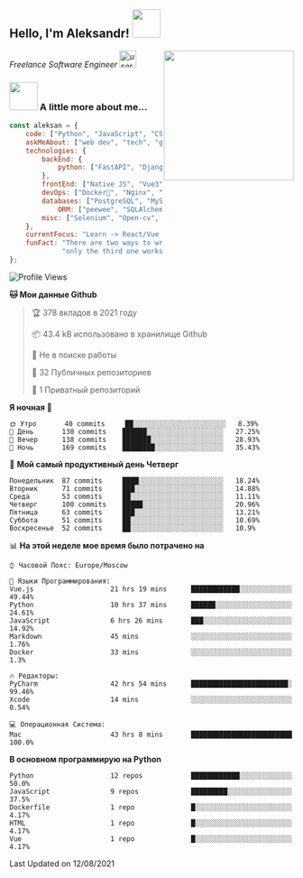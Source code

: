 <h2>Hello, I'm Aleksandr! <img src="https://media.giphy.com/media/12oufCB0MyZ1Go/giphy.gif" width="50"></h2>
<img align='right' src="https://media.giphy.com/media/M9gbBd9nbDrOTu1Mqx/giphy.gif" width="230">
<p><em>Freelance Software Engineer <img src="https://media.giphy.com/media/WUlplcMpOCEmTGBtBW/giphy.gif" width="30" alt="user"> 
</em></p>

### <img src="https://media.giphy.com/media/VgCDAzcKvsR6OM0uWg/giphy.gif" width="50"> A little more about me...

```javascript
const aleksan = {
    code: ["Python", "JavaScript", "CSS", "HTML"],
    askMeAbout: ["web dev", "tech", "game"],
    technologies: {
        backEnd: {
            python: ["FastAPI", "Django", "DRF"],
        },
        frontEnd: ["Native JS", "Vue3"],
        devOps: ["Docker🐳", "Nginx", "AWS", "Google CLOUD"],
        databases: ["PostgreSQL", "MySql", "sqlite3"],
            ORM: ["peewee", "SQLAlchemy", "PonyORM"]
        misc: ["Selenium", "Open-cv", "Telegram Bot"]
    },
    currentFocus: "Learn -> React/Vue and NodeJS",
    funFact: "There are two ways to write error-free programs; " +
             "only the third one works"
};

```

<!--START_SECTION:waka-->
![Profile Views](http://img.shields.io/badge/%D0%9F%D1%80%D0%BE%D1%81%D0%BC%D0%BE%D1%82%D1%80%D0%BE%D0%B2%20%D0%BF%D1%80%D0%BE%D1%84%D0%B8%D0%BB%D1%8F-98-blue)

**🐱 Мои данные Github** 

> 🏆 378 вкладов в 2021 году
 > 
> 📦 43.4 kB использовано в хранилище Github 
 > 
> 🚫 Не в поиске работы
 > 
> 📜 32 Публичных репозиториев 
 > 
> 🔑 1 Приватный репозиторий 
 > 
**Я ночная 🦉** 

```text
🌞 Утро       40 commits     ██░░░░░░░░░░░░░░░░░░░░░░░   8.39% 
🌆 День       130 commits    ██████░░░░░░░░░░░░░░░░░░░   27.25% 
🌃 Вечер      138 commits    ███████░░░░░░░░░░░░░░░░░░   28.93% 
🌙 Ночь       169 commits    ████████░░░░░░░░░░░░░░░░░   35.43%

```
📅 **Мой самый продуктивный день Четверг** 

```text
Понедельник  87 commits     ████░░░░░░░░░░░░░░░░░░░░░   18.24% 
Вторник      71 commits     ███░░░░░░░░░░░░░░░░░░░░░░   14.88% 
Среда        53 commits     ██░░░░░░░░░░░░░░░░░░░░░░░   11.11% 
Четверг      100 commits    █████░░░░░░░░░░░░░░░░░░░░   20.96% 
Пятница      63 commits     ███░░░░░░░░░░░░░░░░░░░░░░   13.21% 
Суббота      51 commits     ██░░░░░░░░░░░░░░░░░░░░░░░   10.69% 
Воскресенье  52 commits     ██░░░░░░░░░░░░░░░░░░░░░░░   10.9%

```


📊 **На этой неделе мое время было потрачено на** 

```text
⌚︎ Часовой Пояс: Europe/Moscow

💬 Языки Программирования: 
Vue.js                   21 hrs 19 mins      ████████████░░░░░░░░░░░░░   49.44% 
Python                   10 hrs 37 mins      ██████░░░░░░░░░░░░░░░░░░░   24.61% 
JavaScript               6 hrs 26 mins       ███░░░░░░░░░░░░░░░░░░░░░░   14.92% 
Markdown                 45 mins             ░░░░░░░░░░░░░░░░░░░░░░░░░   1.76% 
Docker                   33 mins             ░░░░░░░░░░░░░░░░░░░░░░░░░   1.3%

🔥 Редакторы: 
PyCharm                  42 hrs 54 mins      ████████████████████████░   99.46% 
Xcode                    14 mins             ░░░░░░░░░░░░░░░░░░░░░░░░░   0.54%

💻 Операционная Система: 
Mac                      43 hrs 8 mins       █████████████████████████   100.0%

```

**В основном программирую на Python** 

```text
Python                   12 repos            ████████████░░░░░░░░░░░░░   50.0% 
JavaScript               9 repos             █████████░░░░░░░░░░░░░░░░   37.5% 
Dockerfile               1 repo              █░░░░░░░░░░░░░░░░░░░░░░░░   4.17% 
HTML                     1 repo              █░░░░░░░░░░░░░░░░░░░░░░░░   4.17% 
Vue                      1 repo              █░░░░░░░░░░░░░░░░░░░░░░░░   4.17%

```



 Last Updated on 12/08/2021
<!--END_SECTION:waka-->
